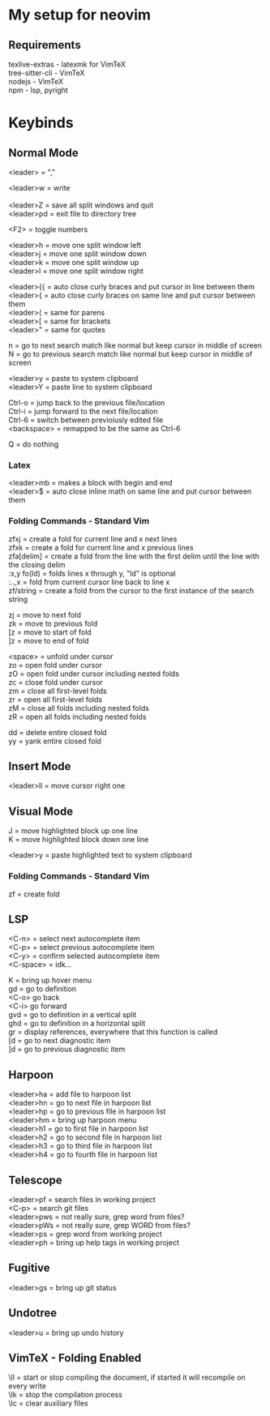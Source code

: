 # My setup for neovim

## Requirements
texlive-extras - latexmk for VimTeX\
tree-sitter-cli - VimTeX\
nodejs - VimTeX\
npm - lsp, pyright

# Keybinds
## Normal Mode
\<leader\> = ","

\<leader\>w = write<br>\
\<leader\>Z = save all split windows and quit\
\<leader\>pd = exit file to directory tree

\<F2\> = toggle numbers

\<leader\>h = move one split window left\
\<leader\>j = move one split window down\
\<leader\>k = move one split window up\
\<leader\>l = move one split window right

\<leader\>{{ = auto close curly braces and put cursor in line between them\
\<leader\>{ = auto close curly braces on same line and put cursor between them\
\<leader\>( = same for parens\
\<leader\>[ = same for brackets\
\<leader\>" = same for quotes

n = go to next search match like normal but keep cursor in middle of screen \
N = go to previous search match like normal but keep cursor in middle of screen

\<leader\>y = paste to system clipboard \
\<leader\>Y = paste line to system clipboard

Ctrl-o = jump back to the previous file/location\
Ctrl-i = jump forward to the next file/location\
Ctrl-6 = switch between previoiusly edited file\
\<backspace\> = remapped to be the same as Ctrl-6

Q = do nothing

### Latex
\<leader\>mb = makes a block with begin and end\
\<leader\>$ = auto close inline math on same line and put cursor between them

### Folding Commands - Standard Vim

zfxj = create a fold for current line and x next lines\
zfxk = create a fold for current line and x previous lines\
zfa\[delim\] = create a fold from the line with the first delim until the line with the closing delim\
\:x,y fo\(ld\) = folds lines x through y, \"ld\" is optional\
\:..,x = fold from current cursor line back to line x\
zf\/string = create a fold from the cursor to the first instance of the search string

zj = move to next fold\
zk = move to previous fold\
\[z = move to start of fold\
\]z = move to end of fold

\<space\> = unfold under cursor\
zo = open fold under cursor\
zO = open fold under cursor including nested folds\
zc = close fold under cursor\
zm = close all first-level folds\
zr = open all first-level folds\
zM = close all folds including nested folds\
zR = open all folds including nested folds

dd = delete entire closed fold\
yy = yank entire closed fold


## Insert Mode
\<leader\>ll = move cursor right one

## Visual Mode
J = move highlighted block up one line\
K = move highlighted block down one line

\<leader\>y = paste highlighted text to system clipboard

### Folding Commands - Standard Vim
zf = create fold


## LSP
\<C-n\> = select next autocomplete item\
\<C-p\> = select previous autocomplete item\
\<C-y\> = confirm selected autocomplete item\
\<C-space\> = idk...

K = bring up hover menu\
gd = go to definition\
    \<C-o\> go back\
    \<C-i\> go forward\
gvd = go to definition in a vertical split\
ghd = go to definition in a horizontal split\
gr = display references, everywhere that this function is called\
\[d = go to next diagnostic item\
\]d = go to previous diagnostic item

## Harpoon
\<leader\>ha = add file to harpoon list\
\<leader\>hn = go to next file in harpoon list\
\<leader\>hp = go to previous file in harpoon list\
\<leader\>hm = bring up harpoon menu\
\<leader\>h1 = go to first file in harpoon list\
\<leader\>h2 = go to second file in harpoon list\
\<leader\>h3 = go to third file in harpoon list\
\<leader\>h4 = go to fourth file in harpoon list

## Telescope
\<leader\>pf = search files in working project\
\<C-p\> = search git files\
\<leader\>pws = not really sure, grep word from files?\
\<leader\>pWs = not really sure, grep WORD from files?\
\<leader\>ps = grep word from working project\
\<leader\>ph = bring up help tags in working project

## Fugitive
\<leader\>gs = bring up git status

## Undotree
\<leader\>u = bring up undo history

## VimTeX - Folding Enabled
\\ll = start or stop compiling the document, if started it will recompile on every write\
\\lk = stop the compilation process\
\\lc = clear auxiliary files

